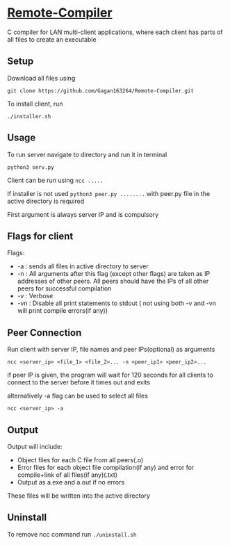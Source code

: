 # [Remote-Compiler](https://github.com/Gagan163264/Remote-Compiler.git)

C compiler for LAN multi-client applications, where each client has parts of all files to create an executable
## Setup
Download all files using 

`git clone https://github.com/Gagan163264/Remote-Compiler.git`

To install client, run

`./installer.sh`

## Usage
To run server navigate to directory and run it in terminal

`python3 serv.py`

Client can be run using `ncc .....`

If installer is not used `python3 peer.py ........` with peer.py file in the active directory is required

First argument is always server IP and is compulsory

## Flags for client
Flags:
- -a : sends all files in active directory to server
- -n : All arguments after this flag (except other flags) are taken as IP addresses of other peers. All peers should have the IPs of all other peers for successful compilation
- -v : Verbose
- -vn : Disable all print statements to stdout ( not using both -v and -vn will print compile errors(if any))

## Peer Connection
Run client with server IP, file names and peer IPs(optional) as arguments

`ncc <server_ip> <file_1> <file_2>... -n <peer_ip1> <peer_ip2>...`

if peer IP is given, the program will wait for 120 seconds for all clients to connect to the server before it times out and exits

alternatively -a flag can be used to select all files 

`ncc <server_ip> -a `

## Output
Output will include:
- Object files for each C file from all peers(.o)
- Error files for each object file compilation(if any) and error for compile+link of all files(if any)(.txt)
- Output as a.exe and a.out if no errors

These files will be written into the active directory 

## Uninstall
To remove ncc command run
`./uninstall.sh`
